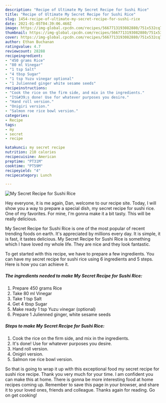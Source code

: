 ```yaml
---
description: "Recipe of Ultimate My Secret Recipe for Sushi Rice"
title: "Recipe of Ultimate My Secret Recipe for Sushi Rice"
slug: 1454-recipe-of-ultimate-my-secret-recipe-for-sushi-rice
date: 2021-01-05T04:39:06.460Z
image: https://img-global.cpcdn.com/recipes/5667713193082880/751x532cq70/my-secret-recipe-for-sushi-rice-recipe-main-photo.jpg
thumbnail: https://img-global.cpcdn.com/recipes/5667713193082880/751x532cq70/my-secret-recipe-for-sushi-rice-recipe-main-photo.jpg
cover: https://img-global.cpcdn.com/recipes/5667713193082880/751x532cq70/my-secret-recipe-for-sushi-rice-recipe-main-photo.jpg
author: Ethan Buchanan
ratingvalue: 4.7
reviewcount: 28288
recipeingredient:
- "450 grams Rice"
- "80 ml Vinegar"
- "1 tsp Salt"
- "4 tbsp Sugar"
- "1 tsp Yuzu vinegar optional"
- "1 Julienned ginger white sesame seeds"
recipeinstructions:
- "Cook the rice on the firm side, and mix in the ingredients."
- "It&#39;s done! Use for whatever purposes you desire."
- "Hand roll version."
- "Onigiri version."
- "Salmon roe rice bowl version."
categories:
- Recipe
tags:
- my
- secret
- recipe

katakunci: my secret recipe 
nutrition: 210 calories
recipecuisine: American
preptime: "PT31M"
cooktime: "PT59M"
recipeyield: "4"
recipecategory: Lunch

---
```



![My Secret Recipe for Sushi Rice](https://img-global.cpcdn.com/recipes/5667713193082880/751x532cq70/my-secret-recipe-for-sushi-rice-recipe-main-photo.jpg)

Hey everyone, it is me again, Dan, welcome to our recipe site. Today, I will show you a way to prepare a special dish, my secret recipe for sushi rice. One of my favorites. For mine, I'm gonna make it a bit tasty. This will be really delicious.



My Secret Recipe for Sushi Rice is one of the most popular of recent trending foods on earth. It's appreciated by millions every day. It is simple, it is fast, it tastes delicious. My Secret Recipe for Sushi Rice is something which I have loved my whole life. They are nice and they look fantastic.


To get started with this recipe, we have to prepare a few ingredients. You can have my secret recipe for sushi rice using 6 ingredients and 5 steps. Here is how you can achieve it.

<!--inarticleads1-->

##### The ingredients needed to make My Secret Recipe for Sushi Rice:

1. Prepare 450 grams Rice
1. Take 80 ml Vinegar
1. Take 1 tsp Salt
1. Get 4 tbsp Sugar
1. Make ready 1 tsp Yuzu vinegar (optional)
1. Prepare 1 Julienned ginger, white sesame seeds




<!--inarticleads2-->

##### Steps to make My Secret Recipe for Sushi Rice:

1. Cook the rice on the firm side, and mix in the ingredients.
1. It&#39;s done! Use for whatever purposes you desire.
1. Hand roll version.
1. Onigiri version.
1. Salmon roe rice bowl version.




So that is going to wrap it up with this exceptional food my secret recipe for sushi rice recipe. Thank you very much for your time. I am confident you can make this at home. There is gonna be more interesting food at home recipes coming up. Remember to save this page in your browser, and share it to your loved ones, friends and colleague. Thanks again for reading. Go on get cooking!

